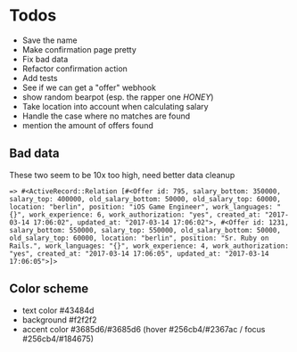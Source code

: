 # Todos

- Save the name
- Make confirmation page pretty
- Fix bad data
- Refactor confirmation action
- Add tests
- See if we can get a "offer" webhook
- show random bearpot (esp. the rapper one *HONEY*)
- Take location into account when calculating salary
- Handle the case where no matches are found
- mention the amount of offers found

## Bad data

These two seem to be 10x too high, need better data cleanup

```
=> #<ActiveRecord::Relation [#<Offer id: 795, salary_bottom: 350000, salary_top: 400000, old_salary_bottom: 50000, old_salary_top: 60000, location: "berlin", position: "iOS Game Engineer", work_languages: "{}", work_experience: 6, work_authorization: "yes", created_at: "2017-03-14 17:06:02", updated_at: "2017-03-14 17:06:02">, #<Offer id: 1231, salary_bottom: 550000, salary_top: 550000, old_salary_bottom: 50000, old_salary_top: 60000, location: "berlin", position: "Sr. Ruby on Rails.", work_languages: "{}", work_experience: 4, work_authorization: "yes", created_at: "2017-03-14 17:06:05", updated_at: "2017-03-14 17:06:05">]>
```

## Color scheme

- text color #43484d
- background #f2f2f2
- accent color #3685d6/#3685d6 (hover #256cb4/#2367ac / focus  #256cb4/#184675)
